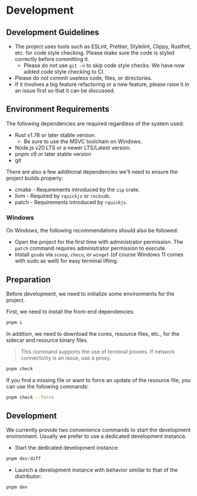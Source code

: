 # Development

## Development Guidelines

- The project uses tools such as ESLint, Prettier, Stylelint, Clippy, Rustfmt, etc. for code style checking. Please make sure the code is styled correctly before committing it.
  - Please do not use `git -n` to skip code style checks. We have now added code style checking to CI.
- Please do not commit useless code, files, or directories.
- If it involves a big feature refactoring or a new feature, please raise it in an issue first so that it can be discussed.

## Environment Requirements

The following dependencies are required regardless of the system used:

- Rust v1.78 or later stable version.
  - Be sure to use the MSVC toolchain on Windows.
- Node.js v20 LTS or a newer LTS/Latest version.
- pnpm v9 or later stable version
- git

There are also a few additional dependencies we'll need to ensure the project builds properly:

- cmake - Requirements introduced by the `zip` crate.
- llvm - Required by `rquickjs` or `rocksdb`.
- patch - Requirements introduced by `rquickjs`.

### Windows

On Windows, the following recommendations should also be followed:

- Open the project for the first time with administrator permission. The `patch` command requires administrator permission to execute.
- Install `gsudo` via `scoop`, `choco`, or `winget` (of course Windows 11 comes with sudo as well) for easy terminal lifting.

## Preparation

Before development, we need to initialize some environments for the project.

First, we need to install the front-end dependencies:

```bash
pnpm i
```

In addition, we need to download the cores, resource files, etc., for the sidecar and resource binary files.

> This command supports the use of terminal proxies. If network connectivity is an issue, use a proxy.

```bash
pnpm check
```

If you find a missing file or want to force an update of the resource file, you can use the following commands:

```bash
pnpm check --force
```

## Development

We currently provide two convenience commands to start the development environment. Usually we prefer to use a dedicated development instance.

- Start the dedicated development instance:

```bash
pnpm dev:diff
```

- Launch a development instance with behavior similar to that of the distributor:

```bash
pnpm dev
```
